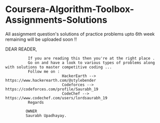 # Coursera-Algorithm-Toolbox-Assignments-Solutions
All assignment question's solutions of practice problems upto 6th week remaining will be uploaded soon !!

DEAR READER,  

              If you are reading this then you're at the right place .
              Go on and have a look to various types of problems along with solutions to master competitive coding ...
              Follow me on :
                             HackerEarth --> https://www.hackerearth.com/@stylebender
                             Codeforces --> https://codeforces.com/profile/Saurabh_19
                             CodeChef --> https://www.codechef.com/users/lordsaurabh_19
              Regards
              
             OWNER
             Saurabh Upadhayay. 
